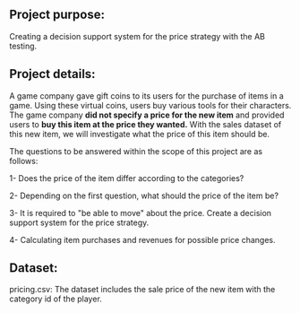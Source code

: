 ## Project purpose:
Creating a decision support system for the price strategy with the AB testing.

## Project details:

A game company gave gift coins to its users for the purchase of items in a game. Using these virtual coins, users buy various tools for their characters. The game company **did not specify a price for the new item** and provided users to **buy this item at the price they wanted.** With the sales dataset of this new item, we will investigate what the price of this item should be.

The questions to be answered within the scope of this project are as follows:

1- Does the price of the item differ according to the categories?

2- Depending on the first question, what should the price of the item be?

3- It is required to "be able to move" about the price. Create a decision support system for the price strategy.

4- Calculating item purchases and revenues for possible price changes.

## Dataset:
pricing.csv: The dataset includes the sale price of the new item with the category id of the player. 
